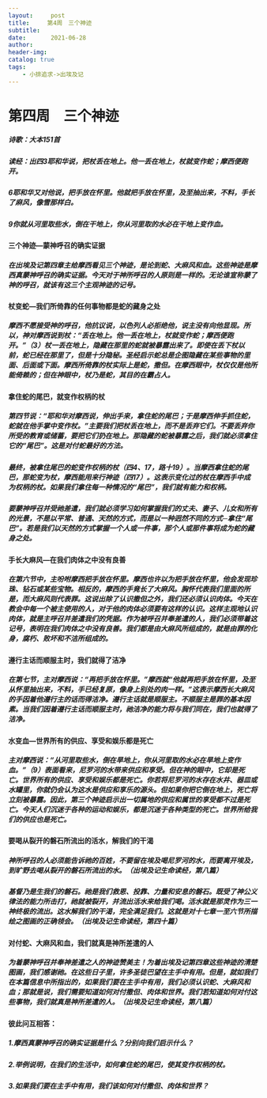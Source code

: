 ```yaml
---
layout:     post
title:     第4周　三个神迹
subtitle:   
date:       2021-06-28
author:     
header-img: 
catalog: true
tags:
    - 小排追求->出埃及记
---
```


# 第四周　三个神迹

##### 诗歌：大本151首

##### 读经：出四3耶和华说，把杖丢在地上。他一丢在地上，杖就变作蛇；摩西便跑开。

##### 6耶和华又对他说，把手放在怀里。他就把手放在怀里，及至抽出来，不料，手长了麻风，像雪那样白。

##### 9你就从河里取些水，倒在干地上，你从河里取的水必在干地上变作血。

#### **三个神迹—蒙神呼召的确实证据**

##### 在出埃及记第四章主给摩西看见三个神迹，是论到蛇、大麻风和血。这些神迹是摩西真蒙神呼召的确实证据。今天对于神所呼召的人原则是一样的。无论谁宣称蒙了神的呼召，就该有这三个主观神迹的记号。

#### **杖变蛇—我们所倚靠的任何事物都是蛇的藏身之处**

##### 摩西不愿接受神的呼召，他抗议说，以色列人必拒绝他，说主没有向他显现。所以，神对摩西说到杖：“丢在地上。他一丢在地上，杖就变作蛇；摩西便跑开。”（3）杖一丢在地上，隐藏在那里的蛇就被暴露出来了。即使在丢下杖以前，蛇已经在那里了，但是十分隐秘。圣经启示蛇总是企图隐藏在某些事物的里面、后面或下面。摩西所倚靠的杖实际上是蛇，撒但。在摩西眼中，杖仅仅是他所能倚赖的；但在神眼中，杖乃是蛇，其目的在霸占人。

#### **拿住蛇的尾巴，就变作权柄的杖**

##### 第四节说：“耶和华对摩西说，伸出手来，拿住蛇的尾巴；于是摩西伸手抓住蛇，蛇就在他手掌中变作杖。”主要我们把杖丢在地上，而不是丢弃它们。不要丢弃你所受的教育或储蓄，要把它们扔在地上。那隐藏的蛇被暴露之后，我们就必须拿住它的“尾巴”。这是对付蛇最好的方法。

##### 最终，被拿住尾巴的蛇变作权柄的杖（四4、17，路十19）。当摩西拿住蛇的尾巴，那蛇变为杖，摩西能用来行神迹（四17）。这表示变化过的杖在摩西手中成为权柄的杖。如果我们拿住每一种情况的“尾巴”，我们就有能力和权柄。

##### 要蒙神呼召并受祂差遣，我们就必须学习如何掌握我们的丈夫、妻子、儿女和所有的光景，不是以平常、普通、天然的方式，而是以一种迥然不同的方式─拿住“尾巴”。若是我们以天然的方式掌握一个人或一件事，那个人或那件事将成为蛇的藏身之处。

#### **手长大麻风—在我们肉体之中没有良善**

##### 在第六节中，主吩咐摩西把手放在怀里。摩西也许以为把手放在怀里，他会发现珍珠、钻石或某些宝物。相反的，摩西的手竟长了大麻风。胸怀代表我们里面的所是，而大麻风则代表罪。这说出除了认识撒但之外，我们还必须认识肉体。今天在教会中每一个被主使用的人，对于他的肉体必须要有这样的认识。这样主观地认识肉体，就是主呼召并差遣我们的凭据。作为被呼召并奉差遣的人，我们必须带着这记号，表明在我们肉体之中没有良善。我们都是由大麻风所组成的，就是由罪的化身，腐朽、败坏和不洁所组成的。

#### **遵行主话而顺服主时，我们就得了洁净**

##### 在第七节，主对摩西说：“再把手放在怀里。”摩西就“他就再把手放在怀里，及至从怀里抽出来，不料，手已经复原，像身上别处的肉一样。”这表示摩西长大麻风的手因着他遵行主的话而得洁净。遵行主话就是顺服主。不顺服主是罪的基本因素。当我们因着遵行主话而顺服主时，祂洁净的能力将与我们同在，我们也就得了洁净。

#### **水变血—世界所有的供应、享受和娱乐都是死亡**

##### 主对摩西说：“从河里取些水，倒在旱地上，你从河里取的水必在旱地上变作血。”（9）表面看来，尼罗河的水带来供应和享受。但在神的眼中，它却是死亡。世界所有的供应、享受和娱乐都是死亡。你若将尼罗河的水存在水井、器皿或水罐里，你就仍会认为这水是供应和享乐的源头。但如果你把它倒在地上，死亡将立刻被暴露。因此，第三个神迹启示出一切属地的供应和属世的享受都不过是死亡。今天人们沉迷于各种的运动和娱乐，都是沉迷于各种类型的死亡。世界所给我们的供应也是死亡。

#### **要喝从裂开的磐石所流出的活水，解我们的干渴**

##### 神所呼召的人必须能告诉祂的百姓，不要留在埃及喝尼罗河的水，而要离开埃及，到旷野去喝从裂开的磐石所流出的水。（*出埃及记生命读经*，第八篇）

##### 基督乃是生我们的磐石。祂是我们救恩、投靠、力量和安息的磐石。既受了神公义律法的能力所击打，祂就被裂开，并流出活水来给我们喝。活水就是那灵作为三一神终极的流出。这水解我们的干渴，完全满足我们。这就是对十七章一至六节所描绘之图画的正确领会。（*出埃及记生命读经*，第四十篇）

#### **对付蛇、大麻风和血，我们就真是神所差遣的人**

##### 为着蒙神呼召并奉神差遣之人的神迹赞美主！为着出埃及记第四章这些神迹的清楚图画，我们感谢祂。在这些日子里，许多圣徒巴望在主手中有用。但是，就如我们在本篇信息中所指出的，如果我们要在主手中有用，我们必须认识蛇、大麻风和血；那就是说，我们需要知道如何对付撒但、肉体和世界。我们若知道如何对付这些事物，我们就真是神所差遣的人。（*出埃及记生命读经*，第八篇） 

#### **彼此问互相答：**

##### 1.摩西真蒙神呼召的确实证据是什么？分别向我们启示什么？

##### 2.举例说明，在我们的生活中，如何拿住蛇的尾巴，使其变作权柄的杖。

##### 3.如果我们要在主手中有用，我们该如何对付撒但、肉体和世界？